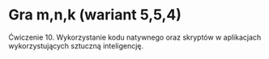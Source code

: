 # Gra m,n,k (wariant 5,5,4)
Ćwiczenie 10. Wykorzystanie kodu natywnego oraz skryptów w aplikacjach wykorzystujących sztuczną inteligencję.
